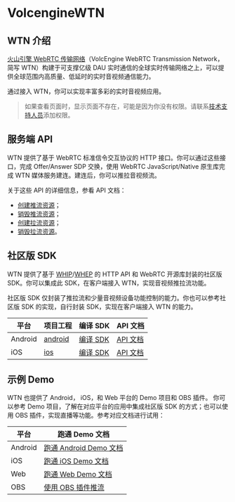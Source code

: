 # VolcengineWTN

## WTN 介绍

[火山引擎 WebRTC 传输网络](https://www.volcengine.com/docs/6752/122560)（VolcEngine WebRTC Transmission Network，简写 WTN）构建于可支撑亿级 DAU 实时通信的全球实时传输网络之上，可以提供全球范围内高质量、低延时的实时音视频通信能力。

通过接入 WTN，你可以实现丰富多彩的实时音视频应用。

> 如果查看页面时，显示页面不存在，可能是因为你没有权限。请联系[技术支持人员](https://www.volcengine.com/contact/product)添加权限。

## 服务端 API

WTN 提供了基于 WebRTC 标准信令交互协议的 HTTP 接口。你可以通过这些接口，完成 Offer/Answer SDP 交换，使用 WebRTC JavaScript/Native 原生库完成 WTN 媒体服务建连。建连后，你可以推拉音视频流。

关于这些 API 的详细信息，参看 API 文档：
-  [创建推流资源](https://www.volcengine.com/docs/6752/132482)；
-  [销毁推流资源](https://www.volcengine.com/docs/6752/132483)；
-  [创建拉流资源](https://www.volcengine.com/docs/6752/132484)；
-  [销毁拉流资源](https://www.volcengine.com/docs/6752/132485)。

## 社区版 SDK

WTN 提供了基于 [WHIP](https://datatracker.ietf.org/doc/draft-ietf-wish-whip/)/[WHEP](https://datatracker.ietf.org/doc/draft-murillo-whep/) 的 HTTP API 和 WebRTC 开源库封装的社区版 SDK。你可以集成此 SDK，在客户端接入 WTN，实现音视频推拉流功能。

社区版 SDK 仅封装了推拉流和少量音视频设备功能控制的能力。你也可以参考社区版 SDK 的实现，自行封装 SDK，实现在客户端接入 WTN 的能力。

| 平台 | 项目工程 | 编译 SDK | API 文档 |
| --- | --- | --- | --- |
| Android | [android](SDK/sdk/android/) | [编译 SDK](SDK/doc/Build_Instruction.md) | [API 文档](SDK/doc/Android/overview.md) |
| iOS | [ios](SDK/sdk/ios/) | [编译 SDK](SDK/doc/Build_Instruction.md) | [API 文档](SDK/doc/iOS/overview.md) |

## 示例 Demo

WTN 也提供了 Android， iOS，和 Web 平台的 Demo 项目和 OBS 插件。
你可以参考 Demo 项目，了解在对应平台的应用中集成社区版 SDK 的方式；也可以使用 OBS 插件，实现直播等功能。参考对应文档进行试用：

| 平台 | 跑通 Demo 文档 |
| --- | --- |
| Android | [跑通 Android Demo 文档](https://www.volcengine.com/docs/6752/132445) |
| iOS | [跑通 iOS Demo 文档](https://www.volcengine.com/docs/6752/132446) |
| Web | [跑通 Web Demo 文档](https://www.volcengine.com/docs/6752/132447) |
| OBS | [使用 OBS 插件推流](https://www.volcengine.com/docs/6752/132448) |
